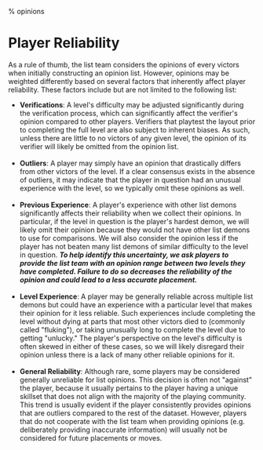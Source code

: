 % opinions

# Player Reliability

As a rule of thumb, the list team considers the opinions of every victors when initially constructing an opinion list. However, opinions may be weighted differently based on several factors that inherently affect player reliability. These factors include but are not limited to the following list:

- __**Verifications**__: A level's difficulty may be adjusted significantly during the verification process, which can significantly affect the verifier's opinion compared to other players. Verifiers that playtest the layout prior to completing the full level are also subject to inherent biases. As such, unless there are little to no victors of any given level, the opinion of its verifier will likely be omitted from the opinion list.<br><br>
- __**Outliers**__: A player may simply have an opinion that drastically differs from other victors of the level. If a clear consensus exists in the absence of outliers, it may indicate that the player in question had an unusual experience with the level, so we typically omit these opinions as well.<br><br>
- __**Previous Experience**__: A player's experience with other list demons significantly affects their reliability when we collect their opinions. In particular, if the level in question is the player's hardest demon, we will likely omit their opinion because they would not have other list demons to use for comparisons. We will also consider the opinion less if the player has not beaten many list demons of similar difficulty to the level in question. ***To help identify this uncertainty, we ask players to provide the list team with an opinion range between two levels they have completed. Failure to do so decreases the reliability of the opinion and could lead to a less accurate placement.***<br><br>
- __**Level Experience**__: A player may be generally reliable across multiple list demons but could have an experience with a particular level that makes their opinion for it less reliable. Such experiences include completing the level without dying at parts that most other victors died to (commonly called "fluking"), or taking unusually long to complete the level due to getting "unlucky." The player's perspective on the level's difficulty is often skewed in either of these cases, so we will likely disregard their opinion unless there is a lack of many other reliable opinions for it. <br><br>
- __**General Reliability**__: Although rare, some players may be considered generally unreliable for list opinions. This decision is often not "against" the player, because it usually pertains to the player having a unique skillset that does not align with the majority of the playing community. This trend is usually evident if the player consistently provides opinions that are outliers compared to the rest of the dataset. However, players that do not cooperate with the list team when providing opinions (e.g. deliberately providing inaccurate information) will usually not be considered for future placements or moves.

